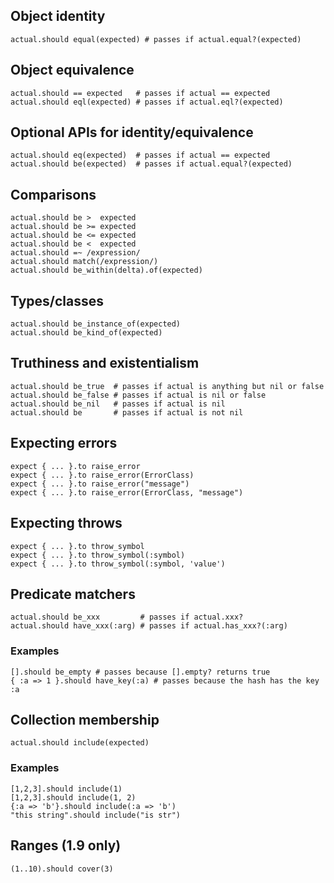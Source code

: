 ## Object identity

    actual.should equal(expected) # passes if actual.equal?(expected)
    
## Object equivalence

    actual.should == expected   # passes if actual == expected
    actual.should eql(expected) # passes if actual.eql?(expected)

## Optional APIs for identity/equivalence

    actual.should eq(expected)  # passes if actual == expected
    actual.should be(expected)  # passes if actual.equal?(expected)

## Comparisons

    actual.should be >  expected
    actual.should be >= expected
    actual.should be <= expected
    actual.should be <  expected
    actual.should =~ /expression/
    actual.should match(/expression/)
    actual.should be_within(delta).of(expected)

## Types/classes

    actual.should be_instance_of(expected)
    actual.should be_kind_of(expected)

## Truthiness and existentialism

    actual.should be_true  # passes if actual is anything but nil or false
    actual.should be_false # passes if actual is nil or false
    actual.should be_nil   # passes if actual is nil
    actual.should be       # passes if actual is not nil

## Expecting errors

    expect { ... }.to raise_error
    expect { ... }.to raise_error(ErrorClass)
    expect { ... }.to raise_error("message")
    expect { ... }.to raise_error(ErrorClass, "message")

## Expecting throws

    expect { ... }.to throw_symbol
    expect { ... }.to throw_symbol(:symbol)
    expect { ... }.to throw_symbol(:symbol, 'value')

## Predicate matchers

    actual.should be_xxx         # passes if actual.xxx?
    actual.should have_xxx(:arg) # passes if actual.has_xxx?(:arg)

### Examples

    [].should be_empty # passes because [].empty? returns true
    { :a => 1 }.should have_key(:a) # passes because the hash has the key :a

## Collection membership

    actual.should include(expected)

### Examples

    [1,2,3].should include(1)
    [1,2,3].should include(1, 2)
    {:a => 'b'}.should include(:a => 'b')
    "this string".should include("is str")

## Ranges (1.9 only)

    (1..10).should cover(3)

